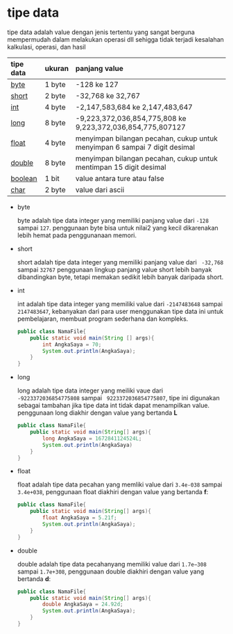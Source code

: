 # tipe data

tipe data adalah value dengan jenis tertentu yang sangat berguna mempermudah dalam melakukan operasi dll sehigga tidak terjadi kesalahan kalkulasi, operasi, dan hasil


| tipe data     | ukuran | panjang value                             |
|:--            | -----  |:--                                        |
| [byte](Byte.java)          | 1 byte | -128 ke 127                               |
| [short](Short.java)         | 2 byte | -32,768 ke 32,767                         |
| [int](Int.java)           | 4 byte | -2,147,583,684 ke 2,147,483,647           |
| [long](Long.java)          | 8 byte | -9,223,372,036,854,775,808 ke 9,223,372,036,854,775,807127                                                       |
| [float](Float.java)         | 4 byte | menyimpan bilangan pecahan, cukup untuk menyimpan 6 sampai 7 digit desimal                                   |
| [double](Double.java)        | 8 byte | menyimpan bilangan pecahan, cukup untuk mentimpan 15 digit desimal                                           |
| [boolean](Boolean.java)       | 1 bit | value antara ture atau false                                                                |
| [char](Character.java)          | 2 byte | value dari ascii                          |


- byte

    byte adalah tipe data integer yang memiliki panjang value dari ``-128`` sampai ``127``. penggunaan byte bisa untuk nilai2 yang kecil dikarenakan lebih hemat pada penggunanaan memori.

- short

    short adalah tipe data integer yang memiliki panjang value dari `` -32,768`` sampai ``32767`` penggunaan lingkup panjang value short lebih banyak dibandingkan byte, tetapi memakan sedikit lebih banyak daripada short.

- int

    int adalah tipe data integer yang memiliki value dari ``-2147483648`` sampai `` 2147483647``, kebanyakan dari para user menggunakan tipe data ini untuk pembelajaran, membuat program sederhana dan kompleks.
    ```java
    public class NamaFile{
        public static void main(String [] args){
            int AngkaSaya = 70;
            System.out.println(AngkaSaya);
        }
    }
    ```

- long

    long adalah tipe data integer yang meiliki vaue dari ``-9223372036854775808`` sampai `` 9223372036854775807``, tipe ini digunakan sebagai tambahan jika tipe data int tidak dapat menampilkan value. penggunaan long diakhir dengan value yang bertanda **L**
    ```java
    public class NamaFile{
        public static void main(String[] args){
            long AngkaSaya = 1672841124524L;
            System.out.println(AngkaSaya)
        }
    }
    ```

- float

    float adalah tipe data pecahan yang memliki value dari ``3.4e-038`` sampai ``3.4e+038``, penggunaan float diakhiri dengan value yang bertanda **f**:
    ```java
    public class NamaFile{
        public static void main(String[] args){
            float AngkaSaya = 5.21f;
            System.out.println(AngkaSaya);
        }
    }

- double

    double adalah tipe data pecahanyang memiliki value dari ``1.7e−308`` sampai ``1.7e+308``, penggunaan double diakhiri dengan value yang bertanda **d**:
    ```java
    public class NamaFile{
        public static void main(String[] args){
            double AngkaSaya = 24.92d;
            System.out.println(AngkaSaya);
        }
    }

